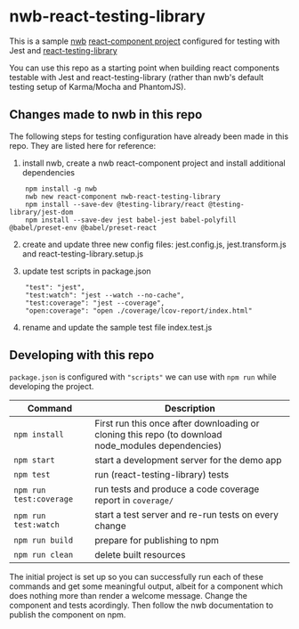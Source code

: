 # nwb-react-testing-library
This is a sample [nwb](https://github.com/insin/nwb) [react-component project](https://github.com/insin/nwb/blob/master/docs/guides/ReactComponents.md#developing-react-components-and-libraries-with-nwb) configured for testing with Jest and [react-testing-library](https://github.com/testing-library/react-testing-library) 

You can use this repo as a starting point when building react components testable with Jest and react-testing-library (rather than nwb's default testing setup of Karma/Mocha and PhantomJS).  

## Changes made to nwb in this repo
The following steps for testing configuration have already been made in this repo. They are listed here for reference:

1. install nwb, create a nwb react-component project and install additional dependencies
```
    npm install -g nwb
    nwb new react-component nwb-react-testing-library
    npm install --save-dev @testing-library/react @testing-library/jest-dom
    npm install --save-dev jest babel-jest babel-polyfill @babel/preset-env @babel/preset-react
 ```

2. create and update three new config files: jest.config.js, jest.transform.js and react-testing-library.setup.js

3. update test scripts in package.json
```
    "test": "jest",
    "test:watch": "jest --watch --no-cache",
    "test:coverage": "jest --coverage",
    "open:coverage": "open ./coverage/lcov-report/index.html"
 ```

4. rename and update the sample test file index.test.js

## Developing with this repo
`package.json` is configured with `"scripts"` we can use with `npm run` while developing the project.

Command | Description |
--- | ---
`npm install` | First run this once after downloading or cloning this repo (to download node_modules dependencies) 
`npm start` | start a development server for the demo app
`npm test` | run (react-testing-library) tests
`npm run test:coverage` | run tests and produce a code coverage report in `coverage/`
`npm run test:watch` | start a test server and re-run tests on every change
`npm run build` | prepare for publishing to npm
`npm run clean` | delete built resources

The initial project is set up so you can successfully run each of these commands and get some meaningful output, albeit for a component which does nothing more than render a welcome message. Change the component and tests acordingly. Then follow the nwb documentation to publish the component on npm.
